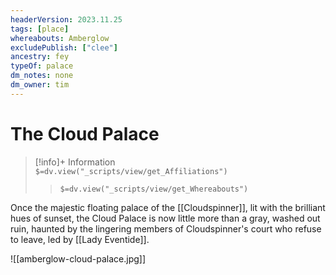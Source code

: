 ```yaml
---
headerVersion: 2023.11.25
tags: [place]
whereabouts: Amberglow
excludePublish: ["clee"]
ancestry: fey
typeOf: palace
dm_notes: none
dm_owner: tim
---
```

# The Cloud Palace
>[!info]+ Information  
> `$=dv.view("_scripts/view/get_Affiliations")`  
>> `$=dv.view("_scripts/view/get_Whereabouts")`

Once the majestic floating palace of the [[Cloudspinner]], lit with the brilliant hues of sunset, the Cloud Palace is now little more than a gray, washed out ruin, haunted by the lingering members of Cloudspinner's court who refuse to leave, led by [[Lady Eventide]].

![[amberglow-cloud-palace.jpg]]
